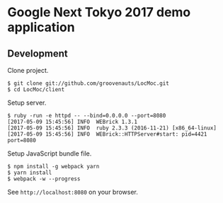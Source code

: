 # Google Next Tokyo 2017 demo application

## Development

Clone project.

```
$ git clone git://github.com/groovenauts/LocMoc.git
$ cd LocMoc/client
```

Setup server.

```
$ ruby -run -e httpd -- --bind=0.0.0.0 --port=8080
[2017-05-09 15:45:56] INFO  WEBrick 1.3.1
[2017-05-09 15:45:56] INFO  ruby 2.3.3 (2016-11-21) [x86_64-linux]
[2017-05-09 15:45:56] INFO  WEBrick::HTTPServer#start: pid=4421 port=8080

```

Setup JavaScript bundle file.

```
$ npm install -g webpack yarn
$ yarn install
$ webpack -w --progress

```

See `http://localhost:8080` on your browser.
